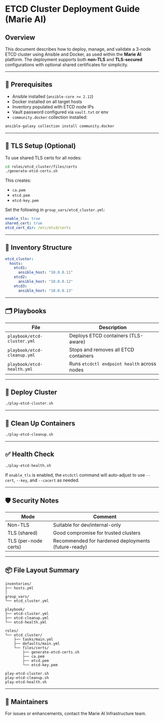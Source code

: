 # ETCD Cluster Deployment Guide (Marie AI)

## Overview

This document describes how to deploy, manage, and validate a 3-node ETCD cluster using Ansible and Docker, as used within the **Marie AI** platform. The deployment supports both **non-TLS** and **TLS-secured** configurations with optional shared certificates for simplicity.

---

## 🔧 Prerequisites

- Ansible installed (`ansible-core >= 2.12`)
- Docker installed on all target hosts
- Inventory populated with ETCD node IPs
- Vault password configured via `vault.txt` or env
- `community.docker` collection installed:

```bash
ansible-galaxy collection install community.docker
```

---

## 🔐 TLS Setup (Optional)

To use shared TLS certs for all nodes:

```bash
cd roles/etcd_cluster/files/certs
./generate-etcd-certs.sh
```

This creates:
- `ca.pem`
- `etcd.pem`
- `etcd-key.pem`

Set the following in `group_vars/etcd_cluster.yml`:

```yaml
enable_tls: true
shared_cert: true
etcd_cert_dir: /etc/etcd/certs
```

---

## 📁 Inventory Structure

```yaml
etcd_cluster:
  hosts:
    etcd1:
      ansible_host: "10.0.0.11"
    etcd2:
      ansible_host: "10.0.0.12"
    etcd3:
      ansible_host: "10.0.0.13"
```

---

## 🗂 Playbooks

| File | Description |
|------|-------------|
| `playbook/etcd-cluster.yml` | Deploys ETCD containers (TLS-aware) |
| `playbook/etcd-cleanup.yml` | Stops and removes all ETCD containers |
| `playbook/etcd-health.yml`  | Runs `etcdctl endpoint health` across nodes |

---

## 🚀 Deploy Cluster

```bash
./play-etcd-cluster.sh
```

---

## 🔁 Clean Up Containers

```bash
./play-etcd-cleanup.sh
```

---

## ✅ Health Check

```bash
./play-etcd-health.sh
```

If `enable_tls` is enabled, the `etcdctl` command will auto-adjust to use `--cert`, `--key`, and `--cacert` as needed.

---

## 🛡️ Security Notes

| Mode        | Comment |
|-------------|---------|
| Non-TLS     | Suitable for dev/internal-only |
| TLS (shared)| Good compromise for trusted clusters |
| TLS (per-node certs) | Recommended for hardened deployments (future-ready) |

---

## 📦 File Layout Summary

```
inventories/
├── hosts.yml
│
group_vars/
└── etcd_cluster.yml

playbook/
├── etcd-cluster.yml
├── etcd-cleanup.yml
└── etcd-health.yml

roles/
└── etcd_cluster/
    ├── tasks/main.yml
    ├── defaults/main.yml
    └── files/certs/
        ├── generate-etcd-certs.sh
        ├── ca.pem
        ├── etcd.pem
        └── etcd-key.pem

play-etcd-cluster.sh
play-etcd-cleanup.sh
play-etcd-health.sh
```

---

## 👥 Maintainers

For issues or enhancements, contact the Marie AI Infrastructure team.